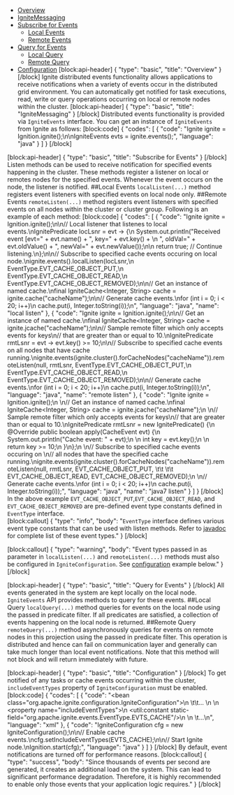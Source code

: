 * [Overview](#overview)
* [IgniteMessaging](#ignitemessaging)
* [Subscribe for Events](#subscribe-for-events)
  * [Local Events](#section-local-events)
  * [Remote Events](#section-remote-events)
* [Query for Events](#query-for-events)
  * [Local Query](#section-local-query)
  * [Remote Query](#section-remote-query)
* [Configuration](#configuration)
[block:api-header]
{
  "type": "basic",
  "title": "Overview"
}
[/block]
Ignite distributed events functionality allows applications to receive notifications when a variety of events occur in the distributed grid environment. You can automatically get notified for task executions, read, write or query operations occurring on local or remote nodes within the cluster.
[block:api-header]
{
  "type": "basic",
  "title": "IgniteMessaging"
}
[/block]
Distributed events functionality is provided via `IgniteEvents` interface. You can get an instance of `IgniteEvents` from Ignite as follows:
[block:code]
{
  "codes": [
    {
      "code": "Ignite ignite = Ignition.ignite();\n\nIgniteEvents evts = ignite.events();",
      "language": "java"
    }
  ]
}
[/block]

[block:api-header]
{
  "type": "basic",
  "title": "Subscribe for Events"
}
[/block]
Listen methods can be used to receive notification for specified events happening in the cluster. These methods register a listener on local or remotes nodes for the specified events. Whenever the event occurs on the node, the listener is notified. 
##Local Events
`localListen(...)`  method registers event listeners with specified events on local node only.
##Remote Events
`remoteListen(...)` method registers event listeners with specified events on all nodes within the cluster or cluster group. Following is an example of each method:
[block:code]
{
  "codes": [
    {
      "code": "Ignite ignite = Ignition.ignite();\n\n// Local listener that listenes to local events.\nIgnitePredicate<CacheEvent> locLsnr = evt -> {\n  System.out.println(\"Received event [evt=\" + evt.name() + \", key=\" + evt.key() + \n    \", oldVal=\" + evt.oldValue() + \", newVal=\" + evt.newValue());\n\n  return true; // Continue listening.\n};\n\n// Subscribe to specified cache events occuring on local node.\nignite.events().localListen(locLsnr,\n  EventType.EVT_CACHE_OBJECT_PUT,\n  EventType.EVT_CACHE_OBJECT_READ,\n  EventType.EVT_CACHE_OBJECT_REMOVED);\n\n// Get an instance of named cache.\nfinal IgniteCache<Integer, String> cache = ignite.cache(\"cacheName\");\n\n// Generate cache events.\nfor (int i = 0; i < 20; i++)\n  cache.put(i, Integer.toString(i));\n",
      "language": "java",
      "name": "local listen"
    },
    {
      "code": "Ignite ignite = Ignition.ignite();\n\n// Get an instance of named cache.\nfinal IgniteCache<Integer, String> cache = ignite.jcache(\"cacheName\");\n\n// Sample remote filter which only accepts events for keys\n// that are greater than or equal to 10.\nIgnitePredicate<CacheEvent> rmtLsnr = evt -> evt.<Integer>key() >= 10;\n\n// Subscribe to specified cache events on all nodes that have cache running.\nignite.events(ignite.cluster().forCacheNodes(\"cacheName\")).remoteListen(null, rmtLsnr,                                                                 EventType.EVT_CACHE_OBJECT_PUT,\n  EventType.EVT_CACHE_OBJECT_READ,\n  EventType.EVT_CACHE_OBJECT_REMOVED);\n\n// Generate cache events.\nfor (int i = 0; i < 20; i++)\n  cache.put(i, Integer.toString(i));\n",
      "language": "java",
      "name": "remote listen"
    },
    {
      "code": "Ignite ignite = Ignition.ignite();\n \n// Get an instance of named cache.\nfinal IgniteCache<Integer, String> cache = ignite.jcache(\"cacheName\");\n \n// Sample remote filter which only accepts events for keys\n// that are greater than or equal to 10.\nIgnitePredicate<CacheEvent> rmtLsnr = new IgnitePredicate<CacheEvent>() {\n    @Override public boolean apply(CacheEvent evt) {\n        System.out.println(\"Cache event: \" + evt);\n \n        int key = evt.key();\n \n        return key >= 10;\n    }\n};\n \n// Subscribe to specified cache events occuring on \n// all nodes that have the specified cache running.\nignite.events(ignite.cluster().forCacheNodes(\"cacheName\")).remoteListen(null, rmtLsnr,                                                                 EVT_CACHE_OBJECT_PUT,                                      \t\t    \t\t   EVT_CACHE_OBJECT_READ,                                                     EVT_CACHE_OBJECT_REMOVED);\n \n// Generate cache events.\nfor (int i = 0; i < 20; i++)\n    cache.put(i, Integer.toString(i));",
      "language": "java",
      "name": "java7 listen"
    }
  ]
}
[/block]
In the above example `EVT_CACHE_OBJECT_PUT`,`EVT_CACHE_OBJECT_READ`, and `EVT_CACHE_OBJECT_REMOVED` are pre-defined event type constants defined in `EventType` interface.  
[block:callout]
{
  "type": "info",
  "body": "`EventType` interface defines various event type constants that can be used with listen methods. Refer to [javadoc](https://ignite.incubator.apache.org/releases/1.0.0/javadoc/) for complete list of these event types."
}
[/block]

[block:callout]
{
  "type": "warning",
  "body": "Event types passed in as parameter in  `localListen(...)` and `remoteListen(...)` methods must also be configured in `IgniteConfiguration`. See [configuration](#configuration) example below."
}
[/block]

[block:api-header]
{
  "type": "basic",
  "title": "Query for Events"
}
[/block]
All events generated in the system are kept locally on the local node. `IgniteEvents` API provides methods to query for these events.
##Local Query
`localQuery(...)`  method queries for events on the local node using the passed in predicate filter. If all predicates are satisfied, a collection of events happening on the local node is returned.
##Remote Query
`remoteQuery(...)`  method asynchronously queries for events on remote nodes in this projection using the passed in predicate filter. This operation is distributed and hence can fail on communication layer and generally can take much longer than local event notifications. Note that this method will not block and will return immediately with future.

[block:api-header]
{
  "type": "basic",
  "title": "Configuration"
}
[/block]
To get notified of any tasks or cache events occurring within the cluster, `includeEventTypes` property of `IgniteConfiguration` must be enabled.  
[block:code]
{
  "codes": [
    {
      "code": "<bean class=\"org.apache.ignite.configuration.IgniteConfiguration\">\n \t\t... \n    <!-- Enable cache events. -->\n    <property name=\"includeEventTypes\">\n        <util:constant static-field=\"org.apache.ignite.events.EventType.EVTS_CACHE\"/>\n    </property>\n  \t...\n</bean>",
      "language": "xml"
    },
    {
      "code": "IgniteConfiguration cfg = new IgniteConfiguration();\n\n// Enable cache events.\ncfg.setIncludeEventTypes(EVTS_CACHE);\n\n// Start Ignite node.\nIgnition.start(cfg);",
      "language": "java"
    }
  ]
}
[/block]
By default, event notifications are turned off for performance reasons.
[block:callout]
{
  "type": "success",
  "body": "Since thousands of events per second are generated, it creates an additional load on the system. This can lead to significant performance degradation. Therefore, it is highly recommended to enable only those events that your application logic requires."
}
[/block]